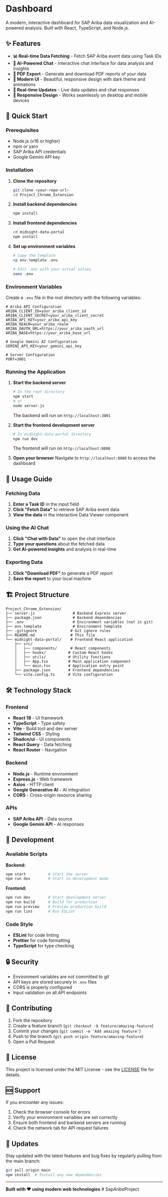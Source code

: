 # Dashboard

A modern, interactive dashboard for SAP Ariba data visualization and AI-powered analysis. Built with React, TypeScript, and Node.js.

## ✨ Features

- **📊 Real-time Data Fetching** - Fetch SAP Ariba event data using Task IDs
- **🤖 AI-Powered Chat** - Interactive chat interface for data analysis and insights
- **📄 PDF Export** - Generate and download PDF reports of your data
- **🎨 Modern UI** - Beautiful, responsive design with dark theme and animations
- **🔄 Real-time Updates** - Live data updates and chat responses
- **📱 Responsive Design** - Works seamlessly on desktop and mobile devices

## 🚀 Quick Start

### Prerequisites

- Node.js (v16 or higher)
- npm or yarn
- SAP Ariba API credentials
- Google Gemini API key

### Installation

1. **Clone the repository**
   ```bash
   git clone <your-repo-url>
   cd Project_Chrome_Extension
   ```

2. **Install backend dependencies**
   ```bash
   npm install
   ```

3. **Install frontend dependencies**
   ```bash
   cd midnight-data-portal
   npm install
   ```

4. **Set up environment variables**
   ```bash
   # Copy the template
   cp env.template .env
   
   # Edit .env with your actual values
   nano .env
   ```

### Environment Variables

Create a `.env` file in the root directory with the following variables:

```env
# Ariba API Configuration
ARIBA_CLIENT_ID=your_ariba_client_id
ARIBA_CLIENT_SECRET=your_ariba_client_secret
ARIBA_API_KEY=your_ariba_api_key
ARIBA_REALM=your_ariba_realm
ARIBA_OAUTH_URL=https://your_ariba_oauth_url
ARIBA_BASE=https://your_ariba_base_url

# Google Gemini AI Configuration
GEMINI_API_KEY=your_gemini_api_key

# Server Configuration
PORT=3001
```

### Running the Application

1. **Start the backend server**
   ```bash
   # In the root directory
   npm start
   # or
   node server.js
   ```
   The backend will run on `http://localhost:3001`

2. **Start the frontend development server**
   ```bash
   # In midnight-data-portal directory
   npm run dev
   ```
   The frontend will run on `http://localhost:8080`

3. **Open your browser**
   Navigate to `http://localhost:8080` to access the dashboard

## 📖 Usage Guide

### Fetching Data

1. **Enter a Task ID** in the input field
2. **Click "Fetch Data"** to retrieve SAP Ariba event data
3. **View the data** in the interactive Data Viewer component

### Using the AI Chat

1. **Click "Chat with Data"** to open the chat interface
2. **Type your questions** about the fetched data
3. **Get AI-powered insights** and analysis in real-time

### Exporting Data

1. **Click "Download PDF"** to generate a PDF report
2. **Save the report** to your local machine

## 🏗️ Project Structure

```
Project_Chrome_Extension/
├── server.js                 # Backend Express server
├── package.json              # Backend dependencies
├── .env                      # Environment variables (not in git)
├── env.template              # Environment template
├── .gitignore               # Git ignore rules
├── README.md                # This file
└── midnight-data-portal/    # Frontend React application
    ├── src/
    │   ├── components/      # React components
    │   ├── hooks/          # Custom React hooks
    │   ├── utils/          # Utility functions
    │   ├── App.tsx         # Main application component
    │   └── main.tsx        # Application entry point
    ├── package.json        # Frontend dependencies
    └── vite.config.ts      # Vite configuration
```

## 🛠️ Technology Stack

### Frontend
- **React 18** - UI framework
- **TypeScript** - Type safety
- **Vite** - Build tool and dev server
- **Tailwind CSS** - Styling
- **Shadcn/ui** - UI components
- **React Query** - Data fetching
- **React Router** - Navigation

### Backend
- **Node.js** - Runtime environment
- **Express.js** - Web framework
- **Axios** - HTTP client
- **Google Generative AI** - AI integration
- **CORS** - Cross-origin resource sharing

### APIs
- **SAP Ariba API** - Data source
- **Google Gemini API** - AI responses

## 🔧 Development

### Available Scripts

**Backend:**
```bash
npm start          # Start the server
npm run dev        # Start in development mode
```

**Frontend:**
```bash
npm run dev        # Start development server
npm run build      # Build for production
npm run preview    # Preview production build
npm run lint       # Run ESLint
```

### Code Style

- **ESLint** for code linting
- **Prettier** for code formatting
- **TypeScript** for type checking

## 🔒 Security

- Environment variables are not committed to git
- API keys are stored securely in `.env` files
- CORS is properly configured
- Input validation on all API endpoints

## 🤝 Contributing

1. Fork the repository
2. Create a feature branch (`git checkout -b feature/amazing-feature`)
3. Commit your changes (`git commit -m 'Add amazing feature'`)
4. Push to the branch (`git push origin feature/amazing-feature`)
5. Open a Pull Request

## 📝 License

This project is licensed under the MIT License - see the [LICENSE](LICENSE) file for details.

## 🆘 Support

If you encounter any issues:

1. Check the browser console for errors
2. Verify your environment variables are set correctly
3. Ensure both frontend and backend servers are running
4. Check the network tab for API request failures

## 🔄 Updates

Stay updated with the latest features and bug fixes by regularly pulling from the main branch:

```bash
git pull origin main
npm install  # Install any new dependencies
```

---

**Built with ❤️ using modern web technologies** #   S a p _ A r i b a _ P r o j e c t  
 